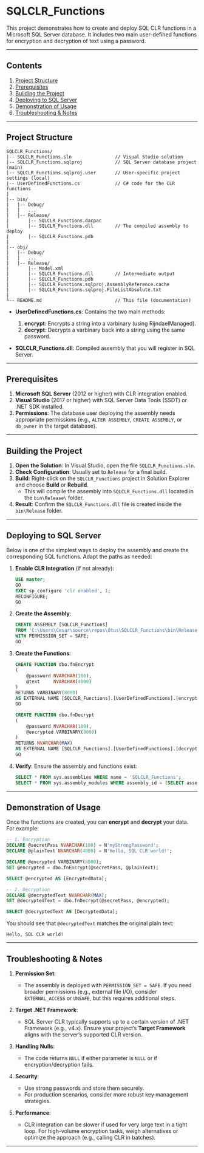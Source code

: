 ﻿# SQLCLR_Functions

This project demonstrates how to create and deploy SQL CLR functions in a Microsoft SQL Server database. It includes two main user-defined functions for encryption and decryption of text using a password.

---

## Contents

1. [Project Structure](#project-structure)
2. [Prerequisites](#prerequisites)
3. [Building the Project](#building-the-project)
4. [Deploying to SQL Server](#deploying-to-sql-server)
5. [Demonstration of Usage](#demonstration-of-usage)
6. [Troubleshooting & Notes](#troubleshooting--notes)

---

## Project Structure

```
SQLCLR_Functions/
|-- SQLCLR_Functions.sln                // Visual Studio solution
|-- SQLCLR_Functions.sqlproj            // SQL Server database project (main)
|-- SQLCLR_Functions.sqlproj.user       // User-specific project settings (local)
|-- UserDefinedFunctions.cs             // C# code for the CLR functions
|
|-- bin/
|   |-- Debug/
|   |   ...
|   |-- Release/
|       |-- SQLCLR_Functions.dacpac
|       |-- SQLCLR_Functions.dll        // The compiled assembly to deploy
|       |-- SQLCLR_Functions.pdb
|
|-- obj/
|   |-- Debug/
|   |   ...
|   |-- Release/
|       |-- Model.xml
|       |-- SQLCLR_Functions.dll        // Intermediate output
|       |-- SQLCLR_Functions.pdb
|       |-- SQLCLR_Functions.sqlproj.AssemblyReference.cache
|       |-- SQLCLR_Functions.sqlproj.FileListAbsolute.txt
|
└-- README.md                           // This file (documentation)
```

- **UserDefinedFunctions.cs**: Contains the two main methods:
  1. **encrypt**: Encrypts a string into a varbinary (using RijndaelManaged).
  2. **decrypt**: Decrypts a varbinary back into a string using the same password.

- **SQLCLR_Functions.dll**: Compiled assembly that you will register in SQL Server.

---

## Prerequisites

1. **Microsoft SQL Server** (2012 or higher) with CLR integration enabled.
2. **Visual Studio** (2017 or higher) with SQL Server Data Tools (SSDT) or .NET SDK installed.
3. **Permissions**: The database user deploying the assembly needs appropriate permissions (e.g., `ALTER ASSEMBLY`, `CREATE ASSEMBLY`, or `db_owner` in the target database).

---

## Building the Project

1. **Open the Solution**: In Visual Studio, open the file `SQLCLR_Functions.sln`.
2. **Check Configuration**: Usually set to `Release` for a final build.
3. **Build**: Right-click on the `SQLCLR_Functions` project in Solution Explorer and choose **Build** or **Rebuild**.  
   - This will compile the assembly into `SQLCLR_Functions.dll` located in the `bin\Release\` folder.
4. **Result**: Confirm the `SQLCLR_Functions.dll` file is created inside the `bin\Release` folder.

---

## Deploying to SQL Server

Below is one of the simplest ways to deploy the assembly and create the corresponding SQL functions. Adapt the paths as needed:

1. **Enable CLR Integration** (if not already):
   ```sql
   USE master;
   GO
   EXEC sp_configure 'clr enabled', 1;
   RECONFIGURE;
   GO
   ```

2. **Create the Assembly**:
   ```sql
   CREATE ASSEMBLY [SQLCLR_Functions]
   FROM 'C:\Users\Cesar\source\repos\Otus\SQLCLR_Functions\bin\Release\SQLCLR_Functions.dll'
   WITH PERMISSION_SET = SAFE;
   GO
   ```

3. **Create the Functions**:
   ```sql
   CREATE FUNCTION dbo.fnEncrypt
   (
       @password NVARCHAR(100),
       @text     NVARCHAR(4000)
   )
   RETURNS VARBINARY(8000)
   AS EXTERNAL NAME [SQLCLR_Functions].[UserDefinedFunctions].[encrypt];
   GO

   CREATE FUNCTION dbo.fnDecrypt
   (
       @password NVARCHAR(100),
       @encrypted VARBINARY(8000)
   )
   RETURNS NVARCHAR(MAX)
   AS EXTERNAL NAME [SQLCLR_Functions].[UserDefinedFunctions].[decrypt];
   GO
   ```

4. **Verify**: Ensure the assembly and functions exist:
   ```sql
   SELECT * FROM sys.assemblies WHERE name = 'SQLCLR_Functions';
   SELECT * FROM sys.assembly_modules WHERE assembly_id = (SELECT assembly_id FROM sys.assemblies WHERE name = 'SQLCLR_Functions');
   ```

---

## Demonstration of Usage

Once the functions are created, you can **encrypt** and **decrypt** your data. For example:

```sql
-- 1. Encryption
DECLARE @secretPass NVARCHAR(100) = N'myStrongPassword';
DECLARE @plainText NVARCHAR(4000) = N'Hello, SQL CLR world!';

DECLARE @encrypted VARBINARY(8000);
SET @encrypted = dbo.fnEncrypt(@secretPass, @plainText);

SELECT @encrypted AS [EncryptedData];

-- 2. Decryption
DECLARE @decryptedText NVARCHAR(MAX);
SET @decryptedText = dbo.fnDecrypt(@secretPass, @encrypted);

SELECT @decryptedText AS [DecryptedData];
```

You should see that `@decryptedText` matches the original plain text:  
```
Hello, SQL CLR world!
```

---

## Troubleshooting & Notes

1. **Permission Set**:  
   - The assembly is deployed with `PERMISSION_SET = SAFE`. If you need broader permissions (e.g., external file I/O), consider `EXTERNAL_ACCESS` or `UNSAFE`, but this requires additional steps.

2. **Target .NET Framework**:  
   - SQL Server CLR typically supports up to a certain version of .NET Framework (e.g., v4.x). Ensure your project’s **Target Framework** aligns with the server’s supported CLR version.

3. **Handling Nulls**:  
   - The code returns `NULL` if either parameter is `NULL` or if encryption/decryption fails.

4. **Security**:  
   - Use strong passwords and store them securely.  
   - For production scenarios, consider more robust key management strategies.

5. **Performance**:  
   - CLR integration can be slower if used for very large text in a tight loop. For high-volume encryption tasks, weigh alternatives or optimize the approach (e.g., calling CLR in batches).

---
